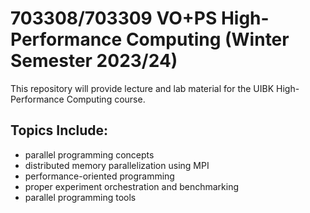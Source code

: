 # 703308/703309 VO+PS High-Performance Computing (Winter Semester 2023/24)

This repository will provide lecture and lab material for the UIBK High-Performance Computing course.

## Topics Include:

 - parallel programming concepts
 - distributed memory parallelization using MPI
 - performance-oriented programming
 - proper experiment orchestration and benchmarking
 - parallel programming tools